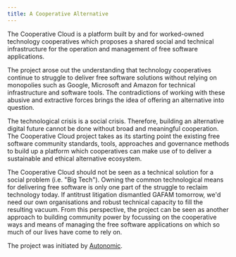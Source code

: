```yaml
---
title: A Cooperative Alternative
---
```


The Cooperative Cloud is a platform built by and for worked-owned technology
cooperatives which proposes a shared social and technical infrastructure for
the operation and management of free software applications.

The project arose out the understanding that technology cooperatives continue
to struggle to deliver free software solutions without relying on monopolies
such as Google, Microsoft and Amazon for technical infrastructure and software
tools. The contradictions of working with these abusive and extractive forces
brings the idea of offering an alternative into question.

The technological crisis is a social crisis. Therefore, building an alternative
digital future cannot be done without broad and meaningful cooperation. The
Cooperative Cloud project takes as its starting point the existing free
software community standards, tools, approaches and governance methods to build
up a platform which cooperatives can make use of to deliver a sustainable and
ethical alternative ecosystem.

The Cooperative Cloud should not be seen as a technical solution for a social
problem (i.e. "Big Tech"). Owning the common technological means for delivering
free software is only one part of the struggle to reclaim technology today. If
antitrust litigation dismantled GAFAM tomorrow, we'd need our own organisations
and robust technical capacity to fill the resulting vacuum. From this
perspective, the project can be seen as another approach to building community
power by focussing on the cooperative ways and means of managing the free
software applications on which so much of our lives have come to rely on.

The project was initiated by [Autonomic].

[autonomic]: https://autonomic.zone/
